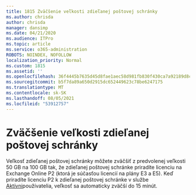 ```yaml
---
title: 1815 Zväčšenie veľkosti zdieľanej poštovej schránky
ms.author: chrisda
author: chrisda
manager: dansimp
ms.date: 04/21/2020
ms.audience: ITPro
ms.topic: article
ms.service: o365-administration
ROBOTS: NOINDEX, NOFOLLOW
localization_priority: Normal
ms.custom: 1815
ms.assetid: ''
ms.openlocfilehash: 36f4445b7635d45d8fae1aec58d981fb830f430ca7a92189d8c038e04a86ef67
ms.sourcegitcommit: b5f7da89a650d2915dc652449623c78be6247175
ms.translationtype: MT
ms.contentlocale: sk-SK
ms.lasthandoff: 08/05/2021
ms.locfileid: "53912757"
---
```

# <a name="increase-the-size-of-a-shared-mailbox"></a>Zväčšenie veľkosti zdieľanej poštovej schránky

Veľkosť zdieľanej poštovej schránky môžete zväčšiť z predvolenej veľkosti 50 GB na 100 GB tak, že zdieľanej poštovej schránke priradíte licenciu na Exchange Online P2 (ktorá je súčasťou licencií na plány E3 a E5). Keď priradíte licenciu P2 k zdieľanej poštovej schránke v službe [Aktívni](https://portal.office.com/adminportal/home)používatelia, veľkosť sa automaticky zväčší do 15 minút.
